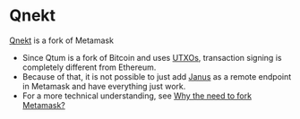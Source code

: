 # Qnekt

[Qnekt](https://github.com/earlgreytech/metamask-extension) is a fork of Metamask

* Since Qtum is a fork of Bitcoin and uses [UTXOs](part1/utxos-balances.html), transaction signing is completely different from Ethereum.
* Because of that, it is not possible to just add [Janus](/part2/janus.md) as a remote endpoint in Metamask and have everything just work.
* For a more technical understanding, see [Why the need to fork Metamask?](/part3/why_qnekt.md)
